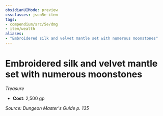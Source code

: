 ```yaml
---
obsidianUIMode: preview
cssclasses: json5e-item
tags:
- compendium/src/5e/dmg
- item/wealth
aliases: 
- "Embroidered silk and velvet mantle set with numerous moonstones"
---
```

# Embroidered silk and velvet mantle set with numerous moonstones
*Treasure*  

- **Cost**: 2,500 gp

*Source: Dungeon Master's Guide p. 135*